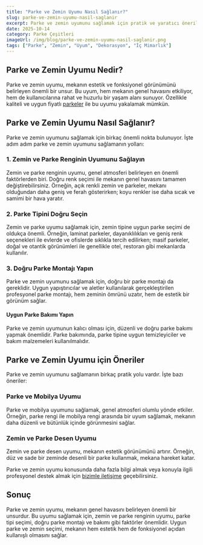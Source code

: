 ```yaml
---
title: "Parke ve Zemin Uyumu Nasıl Sağlanır?"
slug: parke-ve-zemin-uyumu-nasil-saglanir
excerpt: Parke ve zemin uyumunu sağlamak için pratik ve yaratıcı önerilere mi ihtiyacınız var? Bu yazıda parke ve zemin uyumunu nasıl sağlarsınız, anlatacağız.
date: 2025-10-14
category: Parke Çeşitleri
imageUrl: /img/blog/parke-ve-zemin-uyumu-nasil-saglanir.png
tags: ["Parke", "Zemin", "Uyum", "Dekorasyon", "İç Mimarlık"]
---
```


<h2>Parke ve Zemin Uyumu Nedir?</h2>

<p>Parke ve zemin uyumu, mekanın estetik ve fonksiyonel görünümünü belirleyen önemli bir unsur. Bu uyum, hem mekanın genel havasını etkiliyor, hem de kullanıcılarına rahat ve huzurlu bir yaşam alanı sunuyor. Özellikle kaliteli ve uygun fiyatlı <a href="https://parkeshop.com">parkeler</a> ile bu uyumu yakalamak mümkün.</p>

<h2>Parke ve Zemin Uyumu Nasıl Sağlanır?</h2>

<p>Parke ve zemin uyumunu sağlamak için birkaç önemli nokta bulunuyor. İşte adım adım parke ve zemin uyumunu sağlamanın yolları:</p>

<h3>1. Zemin ve Parke Renginin Uyumunu Sağlayın</h3>

<p>Zemin ve parke renginin uyumu, genel atmosferi belirleyen en önemli faktörlerden biri. Doğru renk seçimi ile mekanın genel havasını tamamen değiştirebilirsiniz. Örneğin, açık renkli zemin ve parkeler, mekanı olduğundan daha geniş ve ferah gösterirken; koyu renkler ise daha sıcak ve samimi bir hava yaratır.</p>

<h3>2. Parke Tipini Doğru Seçin</h3>

<p>Zemin ve parke uyumu sağlamak için, zemin tipine uygun parke seçimi de oldukça önemli. Örneğin, laminat parkeler, dayanıklılıkları ve geniş renk seçenekleri ile evlerde ve ofislerde sıklıkla tercih edilirken; masif parkeler, doğal ve otantik görünümleri ile genellikle otel, restoran gibi mekanlarda kullanılır.</p>

<h3>3. Doğru Parke Montajı Yapın</h3>

<p>Parke ve zemin uyumunu sağlamak için, doğru bir parke montajı da gereklidir. Uygun yapıştırıcılar ve aletler kullanılarak gerçekleştirilen profesyonel parke montajı, hem zeminin ömrünü uzatır, hem de estetik bir görünüm sağlar.</p>

<h4>Uygun Parke Bakımı Yapın</h4>

<p>Parke ve zemin uyumunun kalıcı olması için, düzenli ve doğru parke bakımı yapmak önemlidir. Parke bakımında, parke tipine uygun temizleyiciler ve bakım malzemeleri kullanılmalıdır.</p>

<h2>Parke ve Zemin Uyumu için Öneriler</h2>

<p>Parke ve zemin uyumunu sağlamanın birkaç pratik yolu vardır. İşte bazı öneriler:</p>

<h3>Parke ve Mobilya Uyumu</h3>

<p>Parke ve mobilya uyumunu sağlamak, genel atmosferi olumlu yönde etkiler. Örneğin, parke rengi ile mobilya rengi arasında bir uyum sağlamak, mekanın daha düzenli ve bütünlük içinde görünmesini sağlar.</p>

<h3>Zemin ve Parke Desen Uyumu</h3>

<p>Zemin ve parke desen uyumu, mekanın estetik görünümünü artırır. Örneğin, düz ve sade bir zeminde desenli bir parke kullanmak, mekana hareket katar.</p>

<p>Parke ve zemin uyumu konusunda daha fazla bilgi almak veya konuyla ilgili profesyonel destek almak için <a href="https://parkeshop.com/contact">bizimle iletişime</a> geçebilirsiniz.</p>

<h2>Sonuç</h2>

<p>Parke ve zemin uyumu, mekanın genel havasını belirleyen önemli bir unsurdur. Bu uyumu sağlamak için, zemin ve parke renginin uyumu, parke tipi seçimi, doğru parke montajı ve bakımı gibi faktörler önemlidir. Uygun parke ve zemin seçimi, mekanın hem estetik hem de fonksiyonel açıdan kullanışlı olmasını sağlar.</p>